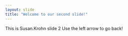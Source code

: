 ```yaml
---
layout: slide
title: "Welcome to our second slide!"
---
```

This is Susan.Krohn slide 2
Use the left arrow to go back!
